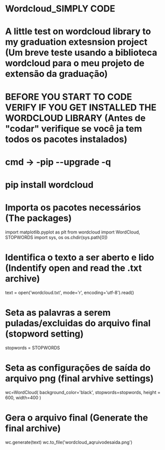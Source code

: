 # Wordcloud_SIMPLY CODE 
# A little test on wordcloud library to my graduation extesnsion project (Um breve teste usando a biblioteca wordcloud para o meu projeto de extensão da graduação)
# BEFORE YOU START TO CODE VERIFY IF YOU GET INSTALLED THE WORDCLOUD LIBRARY (Antes de "codar" verifique se você ja tem todos os pacotes instalados)
# cmd -> -pip --upgrade -q 
#         pip install wordcloud

# Importa os pacotes necessários (The packages)

import matplotlib.pyplot as plt
from wordcloud import WordCloud, STOPWORDS
import sys, os
os.chdir(sys.path[0])

# Identifica o texto a ser aberto e lido (Indentify open and read the .txt archive)
text = open('wordcloud.txt', mode='r', encoding='utf-8').read()

# Seta as palavras a serem puladas/excluidas do arquivo final (stopword setting)
stopwords = STOPWORDS

# Seta as configurações de saída do arquivo png (final arvhive settings)
wc=WordCloud(
        background_color='black',
        stopwords=stopwords,
        height = 600,
        width=400
        )
# Gera o arquivo final (Generate the final archive)        
wc.generate(text)
wc.to_file('wordcloud_aqruivodesaida.png')
